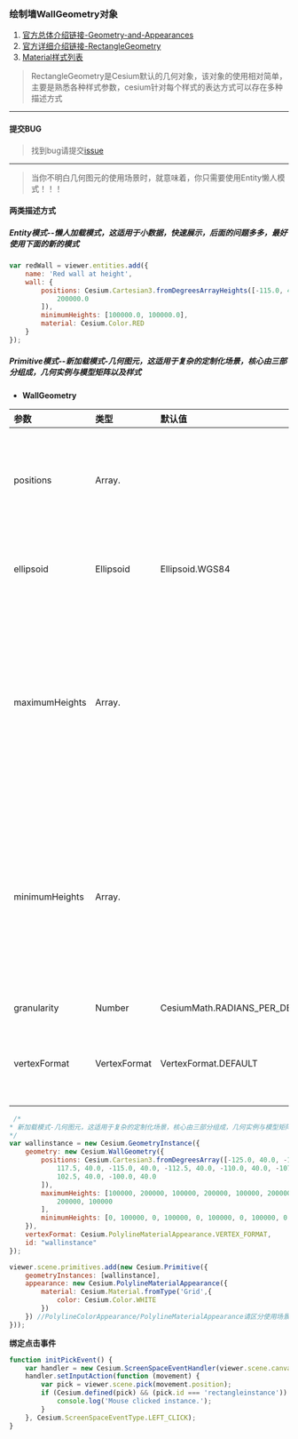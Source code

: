 ### 绘制墙WallGeometry对象

1. [官方总体介绍链接-Geometry-and-Appearances](https://cesiumjs.org/tutorials/Geometry-and-Appearances/)
2. [官方详细介绍链接-RectangleGeometry](https://cesiumjs.org/Cesium/Build/Documentation/WallGeometry.html)
3. [Material样式列表](https://cesiumjs.org/Cesium/Build/Documentation/Material.html)

> RectangleGeometry是Cesium默认的几何对象，该对象的使用相对简单，主要是熟悉各种样式参数，cesium针对每个样式的表达方式可以存在多种描述方式

---

#### 提交BUG
> 找到bug请提交[issue](https://github.com/ParnDeedlit/WebClient-Cesium/issues)

---

> 当你不明白几何图元的使用场景时，就意味着，你只需要使用Entity懒人模式！！！


#### 两类描述方式
##### Entity模式--懒人加载模式，这适用于小数据，快速展示，后面的问题多多，最好使用下面的新的模式

~~~ javascript
var redWall = viewer.entities.add({
    name: 'Red wall at height',
    wall: {
        positions: Cesium.Cartesian3.fromDegreesArrayHeights([-115.0, 44.0, 200000.0, -90.0, 44.0,
            200000.0
        ]),
        minimumHeights: [100000.0, 100000.0],
        material: Cesium.Color.RED
    }
});
~~~


##### Primitive模式--新加载模式-几何图元，这适用于复杂的定制化场景，核心由三部分组成，几何实例与模型矩阵以及样式

- **WallGeometry**

|参数|类型|默认值|描述|
|:---|:---|:---|:---|
|positions|Array.<Cartesian3>||	An array of Cartesian objects, which are the points of the wall.墙的`实例数组`|
|ellipsoid|Ellipsoid|Ellipsoid.WGS84|`可选`The ellipsoid the circle will be on.墙的`地球椭球体`|
|maximumHeights|Array.<Number>||`可选`An array parallel to positions that give the maximum height of the wall at positions. If undefined, the height of each position in used.墙的`最大高度`|
|minimumHeights|Array.<Number>||`可选`An array parallel to positions that give the minimum height of the wall at positions. If undefined, the height at each position is 0.0.墙的`最小高度`|
|granularity|Number|CesiumMath.RADIANS_PER_DEGREE|`可选`墙的`精细程度`|
|vertexFormat|VertexFormat|VertexFormat.DEFAULT|`可选`The vertex attributes to be computed.墙的`顶点计算方式`|




~~~ javascript
 /*
* 新加载模式-几何图元，这适用于复杂的定制化场景，核心由三部分组成，几何实例与模型矩阵以及样式
*/
var wallinstance = new Cesium.GeometryInstance({
    geometry: new Cesium.WallGeometry({
        positions: Cesium.Cartesian3.fromDegreesArray([-125.0, 40.0, -122.5, 40.0, -120.0, 40.0, -
            117.5, 40.0, -115.0, 40.0, -112.5, 40.0, -110.0, 40.0, -107.5, 40.0, -105.0, 40.0, -
            102.5, 40.0, -100.0, 40.0
        ]),
        maximumHeights: [100000, 200000, 100000, 200000, 100000, 200000, 100000, 200000, 100000,
            200000, 100000
        ],
        minimumHeights: [0, 100000, 0, 100000, 0, 100000, 0, 100000, 0, 100000, 0]
    }),
    vertexFormat: Cesium.PolylineMaterialAppearance.VERTEX_FORMAT,
    id: "wallinstance"
});

viewer.scene.primitives.add(new Cesium.Primitive({
    geometryInstances: [wallinstance],
    appearance: new Cesium.PolylineMaterialAppearance({
        material: Cesium.Material.fromType('Grid',{
            color: Cesium.Color.WHITE
        })
    }) //PolylineColorAppearance/PolylineMaterialAppearance请区分使用场景
}));
~~~

**绑定点击事件**
~~~ javascript
function initPickEvent() {
    var handler = new Cesium.ScreenSpaceEventHandler(viewer.scene.canvas);
    handler.setInputAction(function (movement) {
        var pick = viewer.scene.pick(movement.position);
        if (Cesium.defined(pick) && (pick.id === 'rectangleinstance')) {
            console.log('Mouse clicked instance.');
        }
    }, Cesium.ScreenSpaceEventType.LEFT_CLICK);
}
~~~



